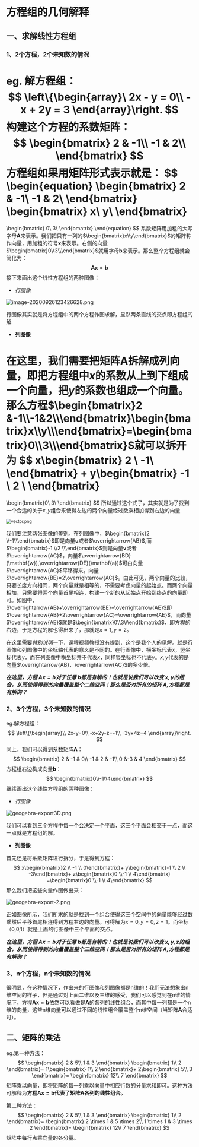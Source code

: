 #   方程组的几何解释

## 一、求解线性方程组

### 1、2个方程，2个未知数的情况

eg. 解方程组： 
$$
\left\{\begin{array}\
2x - y = 0\\ 
-x + 2y = 3
\end{array}\right.
$$
  构建这个方程的系数矩阵：  
$$
\begin{bmatrix}
2 & -1\\
-1 & 2\\
\end{bmatrix}
$$
方程组如果用矩阵形式表示就是：
$$
\begin{equation}
\begin{bmatrix}
2  & -1\\
-1 & 2\\
\end{bmatrix}
\begin{bmatrix}
x\\
y\\
\end{bmatrix}
=
\begin{bmatrix}
0\\
3\\
\end{bmatrix} 
\end{equation}
$$
系数矩阵用加粗的大写字母$\mathbf{A}$来表示。我们把只有一列的$\begin{bmatrix}x\\y\end{bmatrix}$的矩阵称作向量，用加粗的符号$\mathbf{x}$来表示。右侧的向量$\begin{bmatrix}0\\3\\\end{bmatrix}$就用字母$\mathbf{b}$来表示。那么整个方程组就会简化为：
$$
\mathbf{A}\mathbf{x}=\mathbf{b}
$$
接下来画出这个线性方程组的两种图像：

- *行图像*

<img src="https://i.loli.net/2020/09/26/e1NkRYwIlspdoXM.png" alt="image-20200926123426628.png"  />

行图像其实就是将方程组中的两个方程作图求解，显然两条直线的交点即方程组的解

- **列图像**

在这里，我们需要把矩阵$\mathbf{A}$拆解成列向量，即把方程组中$x$的系数从上到下组成一个向量，把$y$的系数也组成一个向量。那么方程$\begin{bmatrix}2 &-1\\-1&2\\\end{bmatrix}\begin{bmatrix}x\\y\\\end{bmatrix}=\begin{bmatrix}0\\3\\\end{bmatrix}$就可以拆开为
$$
x\begin{bmatrix}
2 \\
-1\\
\end{bmatrix} + 
y\begin{bmatrix}
-1 \\
2 \\
\end{bmatrix}
=
\begin{bmatrix}0\\
3\\
\end{bmatrix}
$$
所以通过这个式子，其实就是为了找到一个合适的关于$x,y$组合来使得左边的两个向量经过数乘相加得到右边的向量

<img src="D:\图片\math\temp\oSskQeJ4h6Fvt9I.jpg" alt="vector.png" style="zoom: 80%;" />

我们要注意两张图像的差别。在列图像中，$\begin{bmatrix}2 \\-1\\\end{bmatrix}$即是向量$\mathbf{u}$或者$\overrightarrow{AB}$,而$\begin{bmatrix}-1 \\2 \\\end{bmatrix}$则是向量$\mathbf{v}$或者$\overrightarrow{AC}$，向量$\overrightarrow{BD}(\mathbf{w}),\overrightarrow{DE}(\mathbf{a})$可由向量$\overrightarrow{AC}$平移得来。向量$\overrightarrow{BE}=2\overrightarrow{AC}$。由此可见，两个向量的比较，只要长度方向相同，两个向量就是相等的，不需要考虑向量的起始点。而两个向量相加，只需要将两个向量首尾相连，构建一个新的从起始点开始到终点的向量即可。如图中，$\overrightarrow{AB}+\overrightarrow{BE}=\overrightarrow{AE}$即$\overrightarrow{AB}+2\overrightarrow{AC}=\overrightarrow{AE}$，而向量$\overrightarrow{AE}$就是$\begin{bmatrix}0\\3\\\end{bmatrix}$，即方程的右边，于是方程的解也得出来了，那就是$x=1,y=2$。

在这里需要*特别说明*一下，课程视频教授没有提到，这个是我个人的见解。就是行图像和列图像中的坐标轴代表的意义是不同的。在行图像中，横坐标代表$x$，竖坐标代表$y$，而在列图像中横坐标并不代表$x$，同样竖坐标也不代表$y$。$x,y$代表的是向量$\overrightarrow{AB}，\overrightarrow{AC}$的多少倍。

***在这里，方程 $\mathbf{A}\mathbf{x}=\mathbf{b}$对于任意 $\mathbf{b}$都是有解的！也就是说我们可以改变 $x,y$的组合，从而使得得到的向量覆盖整个二维空间！那么是否对所有的矩阵 $\mathbf{A}$,方程都是有解的？***

### 2、3个方程，3个未知数的情况

eg.解方程组：
$$
\left\{\begin{array}\\
2x-y=0\\
-x+2y-z=-1\\
-3y+4z=4
\end{array}\right.
$$
同上，我们可以得到系数矩阵$\mathbf{A}$：
$$
\begin{bmatrix}
2 & -1 & 0\\
-1 & 2 & -1\\
0 &-3 & 4
\end{bmatrix}
$$
方程组右边构成向量$\mathbf{b}$：
$$
\begin{bmatrix}0\\-1\\4\end{bmatrix}
$$
继续画出这个线性方程组的两种图像：

- *行图像*

![geogebra-export3D.png](https://i.loli.net/2020/09/26/dHS2C489pgZvRrb.png)

我们可以看到三个方程中每一个会决定一个平面，这三个平面会相交于一点，而这一点就是方程组的解。

- **列图像**

首先还是将系数矩阵进行拆分，于是得到方程：
$$
x\begin{bmatrix}2 \\ -1 \\ 0\end{bmatrix}+
y\begin{bmatrix}-1 \\ 2 \\ -3\end{bmatrix}+
z\begin{bmatrix}0 \\-1 \\ 4\end{bmatrix}
=\begin{bmatrix}0 \\-1 \\ 4\end{bmatrix}
$$
那么我们把这些向量作图做出来：

![geogebra-export-2.png](https://i.loli.net/2020/09/26/gd3yJZRSFPAD2sj.png)

正如图像所示，我们所求的就是找到一个组合使得这三个空间中的向量能够经过数乘然后平移首尾相连得到方程右边的向量。可得解为$x=0,y=0,z=1$。而坐标（0,0,1）就是上面的行图像中三个平面的交点。

***在这里，方程 $\mathbf{A}\mathbf{x}=\mathbf{b}$对于任意 $\mathbf{b}$都是有解的！也就是说我们可以改变 $x,y,z$的组合，从而使得得到的向量覆盖整个三维空间！那么是否对所有的矩阵 $\mathbf{A}$,方程都是有解的？***

### 3、n个方程，n个未知数的情况

很明显，在这种情况下，作出来的行图像和列图像都是n维的！我们无法想象出n维空间的样子，但是通过对上面二维以及三维的感受，我们可以感觉到在n维的情况下，方程$\mathbf{A}\mathbf{x}=\mathbf{b}$依然可以看做是$\mathbf{A}$的各列的线性组合，而其中每一列都是一个n维的向量，这些n维向量可以通过不同的线性组合覆盖整个n维空间（当矩阵$\mathbf{A}$合适时）。

## 二、矩阵的乘法

eg.第一种方法：
$$
\begin{bmatrix}
2 & 5\\
1 & 3
\end{bmatrix}
\begin{bmatrix}
1\\
2
\end{bmatrix}=
1\begin{bmatrix}
1\\
2
\end{bmatrix}+
2\begin{bmatrix}
5\\
3
\end{bmatrix}=
\begin{bmatrix}
12\\
7
\end{bmatrix}
$$
矩阵乘以向量，即将矩阵的每一列乘以向量中相应行数的分量求和即可。这种方法可解释为**方程$\mathbf{A}\mathbf{x}=\mathbf{b}$代表了矩阵$\mathbf{A}$各列的线性组合。**

第二种方法：
$$
\begin{bmatrix}
2 & 5\\
1 & 3
\end{bmatrix}
\begin{bmatrix}
1\\
2
\end{bmatrix}=
\begin{bmatrix}
2 \times 1 & 5 \times 2\\
1 \times 1 & 3 \times 2
\end{bmatrix}=
\begin{bmatrix}
12\\
7
\end{bmatrix}
$$
矩阵中每行点乘向量的各分量。